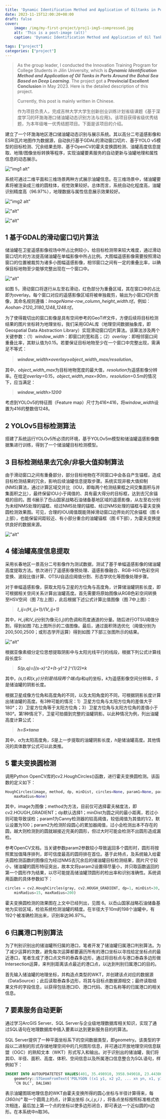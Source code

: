 ```yaml
---
title: 'Dynamic Identification Method and Application of Oiltanks in Ports Around the Bohai Sea Based on Deep Learning | 基于深度学习的环渤海港口储油罐动态识别方法与应用'
date: 2023-11-15T12:00:20+08:00
draft: false
cover:
    image: /img/my-first-project/proj1-img5-compressed.jpg
    alt: 'This is a post-image (alt)'
    caption: 'Dynamic Identification Method and Application of Oil Tanks in Ports Around the Bohai Sea Based on Deep Learning'

tags: ["project"]
categories: ["project"]
---
```

> As the group leader, I conducted the Innovation Training Program for College Students in Jilin University, which is ***Dynamic Identification Method and Application of Oil Tanks in Ports Around the Bohai Sea Based on Deep Learning***. The project got a **Provincial Excellent Conclusion** in May 2023. Here is the detailed description of this project.
>
> Currently, this post is mainly written in Chinese.
>
>作为项目负责人，完成吉林大学大学生创新创业训练计划省级课题《基于深度学习的环渤海港口储油罐动态识别方法与应用》。该项目获得省级优秀结题，为本年级唯一优秀结题项目。下面是该项目的介绍。

建立了一个环渤海地区港口储油罐动态识别与展示系统。其以高分二号遥感影像和ESRI瓦片地图作为数据源，自动执行基于GDAL的滑动窗口切片、基于YOLO v5模型的目标检测、冗余结果去除、基于OpenCV的霍夫变换圆检测、油罐高度信息提取、地理/图像坐标转换等程序，实现油罐要素服务的自动更新与油罐地理和属性信息的动态展示。

!["img1 alt"](/img/my-first-project/proj1-img1-compressed.jpg "图1 系统架构图")

系统可通过二维平面和三维场景两种方式展示油罐信息。在三维场景中，储油罐要素将被渲染成三维的圆柱体，视觉效果较好。总体而言，系统自动化程度高，油罐识别精度高（96.97%），地理数据与属性信息展示效果较好。

!["img2 alt"](/img/my-first-project/proj1-img2.png "图 2 环渤海港口储油罐识别与展示系统截图（2D）")

!["alt"](/img/my-first-project/proj1-img3.png "图 3 环渤海港口储油罐识别与展示系统截图（3D）")

!["alt"](/img/my-first-project/proj1-img4.png "图 4 油罐识别结果局部（左：原始遥感影像；右：识别结果）")

## 1 基于GDAL的滑动窗口切片算法

储油罐在卫星遥感影像视场中所占比例较小，给目标检测带来较大难度，通过滑动窗口切片的方法提高储油罐在单幅影像中所占比例。大图幅遥感影像需要按照滑动窗口的位置被裁剪为诸多小图幅遥感影像，相邻窗口之间有一定的重叠比率，以确保目标地物至少能够完整出现在一个窗口中。

!["alt"](/img/my-first-project/proj1-img5-compressed.jpg "图 5 滑动窗口切片原理图（岙山国家战略石油储备基地）")

如图 5，滑动窗口将逐行从左至右滑动，红色部分为重叠区域，其在窗口中的占比即为overlay。每个窗口对应的遥感影像区域将被单独裁剪，输出为小窗口切片图像，其命名规则遵循：*ImageName-row_column_height_width.tif*。例如：*Aoshan-2120_3180_1248_1248.tif*。

为了使得裁切出的窗口影像是具有空间参考的GeoTiff文件，方便后续将目标检测结果的图片坐标转为地理坐标，我们采用GDAL库（地理空间数据抽象库，即Geospatial Data Abstraction Library）实现滑动窗口切片算法。该算法涉及两个关键参数：（1）*window_width*：即窗口的宽和高；（2）*overlay*：即相邻窗口间重叠比率，其默认值为0.15。若要保证目标地物至少在一个窗口中完整出现，需满足不等式：

> ***window_width×overlay≥object_width_max/resolution***。

其中，*object_width_max*为目标地物宽度的最大值，*resolution*为遥感影像分辨率。在给定*overlay*=0.15，*object_width_max*=*90m，resolution*=0.5m的情况下，应当满足：

> ***window_width>1200***

考虑到YOLOv5的特征图（Feature map）尺寸为416×416，将*window_width*设置为416的整数倍1248。

## 2 YOLOv5目标检测算法

搭建了系统运行YOLOv5所必须的环境，基于YOLOv5m模型和储油罐遥感影像数据集进行训练，得到了一个储油罐目标检测模型。

## 3 目标检测结果去冗余/非极大值抑制算法

由于滑动窗口之间有重叠部分，部分目标地物在不同窗口中会各自产生锚框，造成目标检测结果的冗余，影响后续油罐信息提取步骤。系统实现非极大值抑制(NMS)算法，通过计算区域交并比（IOU，即每两个检测结果框之间交集面积与并集面积之比），最终保留IOU小于阈值的、具有最大得分的目标框，达到去冗余锚框的目的。图 6展示了岙山国家战略石油储备基地区域的遥感影像，从左至右分别为未经NMS处理的锚框、经过NMS处理的锚框、经过NMS处理的锚框与霍夫变换圆检测效果图。可见，合理的IOU阈值既能筛掉滑动窗口边界处的冗余锚框（图 6上部），也能保留间距较近、有小部分重合的油罐锚框（图 6下部），为霍夫变换提供良好的数据来源。

!["alt"](/img/my-first-project/proj1-img6.png "图 6 非极大值抑制与霍夫变换圆检测效果图")

## 4 储油罐高度信息提取

采用长春地区一景高分二号影像作为测试数据，测试了基于单幅遥感影像的储油罐高度提取方法。依次进行了遥感影像预处理、遥感影像融合、RGB-HSV色彩空间变换、波段比值计算、OTSU自适应阈值分割、形态学优化等图像处理步骤。

对于单幅遥感影像，获取太阳与卫星的方位角与高度角，计算储油罐阴影长度，即可根据相关空间关系计算出油罐高度。首先需要将原始图像从RGB色彩空间转换至HSV空间（图 7左上图），此后根据下述公式计算比值图像（图 7中上图）：

> ***I_ij=(H_ij+1)/(V_ij+1)***

其中，*H_ij*和*V_ij*分别为像元(i,j)的色调和亮度通道的分量。随后进行OTSU阈值分割，得到如图 7右上图所示的二值图像。最后，通过面积筛选优化（阈值分别为200,500,2500；或形态学开运算）得到如图 7下部三张图所示的结果。

!["alt"](/img/my-first-project/proj1-img7.png "图 7 提取油罐高度图像处理过程")

根据亚像素细分定位思想提取阴影中与太阳光线平行的线段，根据下列公式计算线段长度S:

> ***S(p,q)=[(s-x)^2+(t-y)^2 ]^(1/2)×k***

其中，*(s,t)*和*(x,y)*分别是线段两个端点*p*和*q*的坐标，*k*为遥感影像空间分辨率，*S*是储油罐的阴影长度。

根据卫星成像方位角和高度角的不同，以及太阳角度的不同，可根据阴影长度计算出储油罐的高度。有3种可能的情况：1）卫星方位角与太阳方位角的差值大于180°；2）卫星方位角等于太阳方位角；3）卫星方位角与太阳方位角的差值小于180°。第1种情况下，卫星可拍摄到完整的油罐阴影。以此种情况为例，列出油罐高度计算公式：

> ***h=S×tanα***

其中，*α*为太阳高度角，*S*是上一步提取的油罐阴影长度，*h*是储油罐高度。其他情况的具体数学公式可以此类推。

## 5 霍夫变换圆检测

调用Python OpenCV库的cv2.HoughCircles()函数，进行霍夫变换圆检测。该函数的定义如下：

```Python
HoughCircles(image, method, dp, minDist, circles=None, param1=None, param2=None, minRadius=None,
    maxRadius=None)
```

其中，image为图像；method为方法，目前仅可选择霍夫梯度法，即cv2.HOUGH_GRADIENT；dp默认选择1；minDist为圆之间的最小距离，若过小则可能导致误检；param1为Canny检测器的较高阈值，较低阈值为其值的1/2，默认设置为100；param2为检测阶段圆心的累加器阈值，过小会检测出本不存在的圆，越大则检测到的圆就越接近完美的圆形，但过大时可能会检测不出圆形造成漏检。

参考OpenCV文档，当关键参数param2参数较小导致返回多个圆形时，圆形将按照累加值降序排列，即可信度最高的圆将排在首位。基于此特点，及系统输入给霍夫圆检测函数的图像应为经过NMS去冗余后的储油罐目标检测结果，图片尺寸较小，储油罐的圆形特征突出，故本文将param2设置得尽量小，并只取函数返回的第一个圆形作为结果，以尽可能提高储油罐顶圆形的检出率和识别准确性。系统调用函数的具体参数如下：

```Python
circles = cv2.HoughCircles(gray, cv2.HOUGH_GRADIENT, dp=1, minDist=30, param1=100, param2=30,
    minRadius=15, maxRadius=200)
```

霍夫变换圆检测的效果图在上文中已经列出，见图 6。以岙山国家战略石油储备基地为实验区域，检验系统检测油罐的精度。在半径大于10m的198个油罐中，有192个被准确检测出来，识别率达96.97%。

## 6 归属港口判别算法

为了判别识别出的储油罐所归属的港口，笔者开发了储油罐归属港口判别算法。为了减少运算的次数，避免每次运算都要遍历所有的港口坐标以寻找给定坐标点的最近港口，笔者生成了港口点文件的泰森多边形，通过将目标点与港口泰森多边形做Intersection运算，来判别距离该点最近的港口点，以达到判别归属港口的目的。

首先输入储油罐的地理坐标，并构造点类型的WKT，并创建该点对应的数据源（DataSource）；此后读取泰森多边形，将其与目标点数据源相交；最终读取结果文件的字段信息，以获得包括港口ID、港口代码、港口名称等的归属港口的相关信息。

## 7 要素服务自动更新

通过学习ArcGIS Server、SQL Server与企业级地理数据库相关知识，实现了通过SQL语句在地理数据库中插入要素以达到更新服务目的的算法。

SQL Server提供了一种平面坐标系下的空间数据类型，即geometry。该类型的字段以二进制的形式存储地理空间中的几何图形信息，并可通过开放地理空间信息联盟（OGC）的熟知文本（WKT）形式写入和输出。对于识别出的储油罐，我们将其ID、半径、面积、高度、体积、空间信息以及所属港口信息整合为SQL语句，样例如下：

```SQL
INSERT INTO AUTOUPDATETEST VALUES(401, 35.498910, 3958.949018, 23.443860, 92813.046525, 
    geometry::STGeomFromText('POLYGON ((x1 y1, x2 y2, ... xn yn, x1, y1))', 0), 5717,
    ‘CN DLC’, DALIAN)
```

表示油罐图斑地理信息的WKT由霍夫变换所得的圆心坐标与半径计算得来，每 *(360/n)°* 取一个圆周上的点，计算出坐标 *(x_i,y_i )* ，将各点坐标按照标准格式依次相连，最后加上第一个点的坐标以使多边形闭合，即可表达一个近似圆的n边形。在本系统中n取36。
